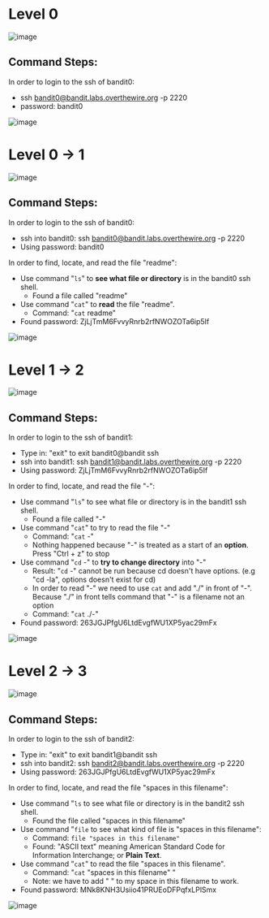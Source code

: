 # Level 0

![image](https://github.com/JTCyberTech/Cybersecurity-Home-Labs/assets/46698661/5c3babd0-a713-4a61-b0cc-d4375f0339cf)

## Command Steps: 

In order to login to the ssh of bandit0:
- ssh bandit0@bandit.labs.overthewire.org -p 2220
- password: bandit0 

![image](https://github.com/JTCyberTech/Cybersecurity-Home-Labs/assets/46698661/38b3d3b5-ded1-4258-9f11-d3c7a3c18696)

#

# Level 0 -> 1

![image](https://github.com/JTCyberTech/Cybersecurity-Home-Labs/assets/46698661/400f1e02-b5e0-4fb3-a4f2-d581d6ac53aa)

## Command Steps: 

In order to login to the ssh of bandit0:
- ssh into bandit0: ssh bandit0@bandit.labs.overthewire.org -p 2220
- Using password: bandit0

In order to find, locate, and read the file "readme":
- Use command "```ls```" to **see what file or directory** is in the bandit0 ssh shell.
  - Found a file called "readme"
- Use command "```cat```" to **read** the file "readme".
  - Command: "```cat``` readme"
- Found password: ZjLjTmM6FvvyRnrb2rfNWOZOTa6ip5If

![image](https://github.com/JTCyberTech/Cybersecurity-Home-Labs/assets/46698661/4c1c0d1e-2f85-44bf-951a-b8a333023954)

#

# Level 1 -> 2

![image](https://github.com/JTCyberTech/Cybersecurity-Home-Labs/assets/46698661/56ef3ac3-7cf7-47d5-80c6-375cd40c5d12)

## Command Steps: 

In order to login to the ssh of bandit1:
- Type in: "exit" to exit bandit0@bandit ssh
- ssh into bandit1: ssh bandit1@bandit.labs.overthewire.org -p 2220
- Using password: ZjLjTmM6FvvyRnrb2rfNWOZOTa6ip5If

In order to find, locate, and read the file "-":
- Use command "```ls```" to see what file or directory is in the bandit1 ssh shell.
  - Found a file called "-"
- Use command "```cat```" to try to read the file "-"
  - Command: "```cat``` -"
  - Nothing happened because "-" is treated as a start of an **option**. Press "Ctrl + z" to stop
- Use command "```cd``` -" to **try to change directory** into "-"
  - Result: "```cd``` -" cannot be run because cd doesn't have options. (e.g "cd -la", options doesn't exist for cd)
  - In order to read "-" we need to use ```cat``` and add "./" in front of "-". Because "./" in front tells command that "-" is a filename not an option
  - Command:  "```cat``` ./-"
- Found password: 263JGJPfgU6LtdEvgfWU1XP5yac29mFx
 
![image](https://github.com/JTCyberTech/Cybersecurity-Home-Labs/assets/46698661/3bc61e17-1b96-490e-a263-643aae2f3510)

#

# Level 2 -> 3

![image](https://github.com/JTCyberTech/Cybersecurity-Home-Labs/assets/46698661/a229a796-d02a-4b71-843c-ba9d5c16a261)

## Command Steps: 

In order to login to the ssh of bandit2:
- Type in: "exit" to exit bandit1@bandit ssh
- ssh into bandit2: ssh bandit2@bandit.labs.overthewire.org -p 2220
- Using password: 263JGJPfgU6LtdEvgfWU1XP5yac29mFx

In order to find, locate, and read the file "spaces in this filename":
- Use command "```ls``` to see what file or directory is in the bandit2 ssh shell.
  - Found the file called "spaces in this filename"
- Use command "```file``` to see what kind of file is "spaces in this filename":
  - Command: ```file "spaces in this filename"```
  - Found: "ASCII text" meaning American Standard Code for Information Interchange; or **Plain Text**.
- Use command "```cat```" to read the file "spaces in this filename".
  - Command: "```cat``` "spaces in this filename" "
  - Note: we have to add " " to my space in this filename to work.
- Found password: MNk8KNH3Usiio41PRUEoDFPqfxLPlSmx

![image](https://github.com/JTCyberTech/Cybersecurity-Home-Labs/assets/46698661/417e991f-d17e-4fe4-b5c6-e7f9b86a8949)

